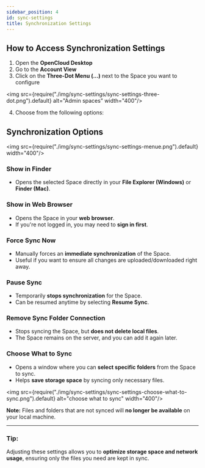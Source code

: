 ```yaml
---
sidebar_position: 4
id: sync-settings
title: Synchronization Settings
---
```


## How to Access Synchronization Settings

1. Open the **OpenCloud Desktop** 
2. Go to the **Account View**
3. Click on the **Three-Dot Menu (...)** next to the Space you want to configure

<img src={require("./img/sync-settings/sync-settings-three-dot.png").default} alt="Admin spaces" width="400"/>


4. Choose from the following options:  

## **Synchronization Options**

<img src={require("./img/sync-settings/sync-settings-menue.png").default}  width="400"/>

### Show in Finder
- Opens the selected Space directly in your **File Explorer (Windows)** or **Finder (Mac)**.

### Show in Web Browser
- Opens the Space in your **web browser**.  
- If you're not logged in, you may need to **sign in first**.

### Force Sync Now
- Manually forces an **immediate synchronization** of the Space.  
- Useful if you want to ensure all changes are uploaded/downloaded right away.

### Pause Sync
- Temporarily **stops synchronization** for the Space.  
- Can be resumed anytime by selecting **Resume Sync**.

### Remove Sync Folder Connection
- Stops syncing the Space, but **does not delete local files**.  
- The Space remains on the server, and you can add it again later.

### Choose What to Sync
- Opens a window where you can **select specific folders** from the Space to sync.  
- Helps **save storage space** by syncing only necessary files.

<img src={require("./img/sync-settings/sync-settings-choose-what-to-sync.png").default} alt="choose what to sync" width="400"/>

**Note:** Files and folders that are not synced will **no longer be available** on your local machine.

---

### **Tip:**  
Adjusting these settings allows you to **optimize storage space and network usage**, ensuring only the files you need are kept in sync.
